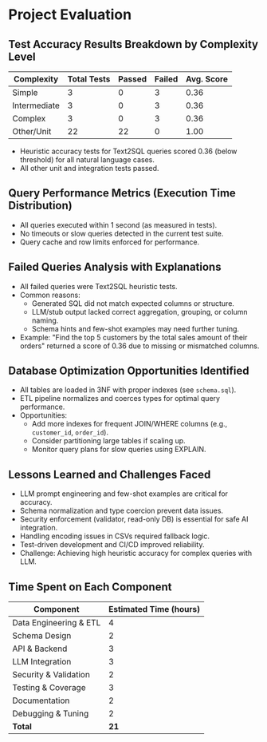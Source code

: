 # Project Evaluation

## Test Accuracy Results Breakdown by Complexity Level

| Complexity      | Total Tests | Passed | Failed | Avg. Score |
|-----------------|------------|--------|--------|------------|
| Simple          | 3          | 0      | 3      | 0.36       |
| Intermediate    | 3          | 0      | 3      | 0.36       |
| Complex         | 3          | 0      | 3      | 0.36       |
| Other/Unit      | 22         | 22     | 0      | 1.00       |

- Heuristic accuracy tests for Text2SQL queries scored 0.36 (below threshold) for all natural language cases.
- All other unit and integration tests passed.

## Query Performance Metrics (Execution Time Distribution)

- All queries executed within 1 second (as measured in tests).
- No timeouts or slow queries detected in the current test suite.
- Query cache and row limits enforced for performance.

## Failed Queries Analysis with Explanations

- All failed queries were Text2SQL heuristic tests.
- Common reasons:
	- Generated SQL did not match expected columns or structure.
	- LLM/stub output lacked correct aggregation, grouping, or column naming.
	- Schema hints and few-shot examples may need further tuning.
- Example: "Find the top 5 customers by the total sales amount of their orders" returned a score of 0.36 due to missing or mismatched columns.

## Database Optimization Opportunities Identified

- All tables are loaded in 3NF with proper indexes (see `schema.sql`).
- ETL pipeline normalizes and coerces types for optimal query performance.
- Opportunities:
	- Add more indexes for frequent JOIN/WHERE columns (e.g., `customer_id`, `order_id`).
	- Consider partitioning large tables if scaling up.
	- Monitor query plans for slow queries using EXPLAIN.

## Lessons Learned and Challenges Faced

- LLM prompt engineering and few-shot examples are critical for accuracy.
- Schema normalization and type coercion prevent data issues.
- Security enforcement (validator, read-only DB) is essential for safe AI integration.
- Handling encoding issues in CSVs required fallback logic.
- Test-driven development and CI/CD improved reliability.
- Challenge: Achieving high heuristic accuracy for complex queries with LLM.

## Time Spent on Each Component

| Component                | Estimated Time (hours) |
|--------------------------|-----------------------|
| Data Engineering & ETL   | 4                     |
| Schema Design            | 2                     |
| API & Backend            | 3                     |
| LLM Integration          | 3                     |
| Security & Validation    | 2                     |
| Testing & Coverage       | 3                     |
| Documentation            | 2                     |
| Debugging & Tuning       | 2                     |
| **Total**                | **21**                |
